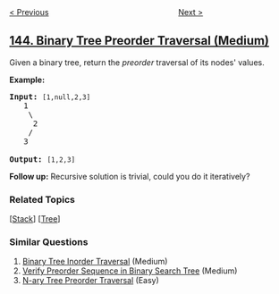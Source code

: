 <!--|This file generated by command(leetcode description); DO NOT EDIT.    |-->
<!--+----------------------------------------------------------------------+-->
<!--|@author    openset <openset.wang@gmail.com>                           |-->
<!--|@link      https://github.com/openset                                 |-->
<!--|@home      https://github.com/tonymontaro/leetcode-hints                        |-->
<!--+----------------------------------------------------------------------+-->

[< Previous](https://github.com/tonymontaro/leetcode-hints/tree/master/problems/reorder-list "Reorder List")
　　　　　　　　　　　　　　　　
[Next >](https://github.com/tonymontaro/leetcode-hints/tree/master/problems/binary-tree-postorder-traversal "Binary Tree Postorder Traversal")

## [144. Binary Tree Preorder Traversal (Medium)](https://leetcode.com/problems/binary-tree-preorder-traversal "二叉树的前序遍历")

<p>Given a binary tree, return the <em>preorder</em> traversal of its nodes&#39; values.</p>

<p><strong>Example:</strong></p>

<pre>
<strong>Input:</strong>&nbsp;<code>[1,null,2,3]</code>
   1
    \
     2
    /
   3

<strong>Output:</strong>&nbsp;<code>[1,2,3]</code>
</pre>

<p><strong>Follow up:</strong> Recursive solution is trivial, could you do it iteratively?</p>

### Related Topics
  [[Stack](https://github.com/tonymontaro/leetcode-hints/tree/master/tag/stack/README.md)]
  [[Tree](https://github.com/tonymontaro/leetcode-hints/tree/master/tag/tree/README.md)]

### Similar Questions
  1. [Binary Tree Inorder Traversal](https://github.com/tonymontaro/leetcode-hints/tree/master/problems/binary-tree-inorder-traversal) (Medium)
  1. [Verify Preorder Sequence in Binary Search Tree](https://github.com/tonymontaro/leetcode-hints/tree/master/problems/verify-preorder-sequence-in-binary-search-tree) (Medium)
  1. [N-ary Tree Preorder Traversal](https://github.com/tonymontaro/leetcode-hints/tree/master/problems/n-ary-tree-preorder-traversal) (Easy)

